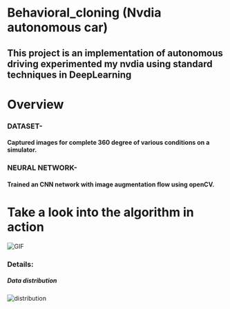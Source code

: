 # Behavioral_cloning (Nvdia autonomous car)
## This project is an implementation of autonomous driving experimented my nvdia using standard techniques in DeepLearning
# Overview
### DATASET- 
#### Captured images for complete 360 degree of various conditions on a simulator.
### NEURAL NETWORK-
#### Trained an CNN network with image augmentation flow using openCV.
# Take a look into the algorithm in action
![GIF](images/ezgif-6-863a04ded33a.gif)
### Details:
##### Data distribution
![distribution](images/diastribution.png)



